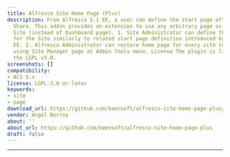 ```yaml
---
title: Alfresco Site Home Page (Plus)
description: From Alfresco 5.1 EE, a user can define the start page after login to
  Share. This addon provides an extension to use any arbitrary page as home for every
  Site (instead of Dashboard page). 1. Site Administrator can define the home page
  for the Site similarly to related start page definition introduced by Alfresco 5.1
  EE. 2. Alfresco Administrator can restore home page for every site to Site Dashboard
  using Site Manager page at Admin Tools menu. License The plugin is licensed under
  the LGPL v3.0.
screenshots: []
compatibility:
- ACS 5.x
license: LGPL-3.0-or-later
keywords:
- site
- page
download_url: https://github.com/keensoft/alfresco-site-home-page-plus/releases
vendor: Angel Borroy ‌
about: ''
about_url: https://github.com/keensoft/alfresco-site-home-page-plus
draft: false
---
```

---
